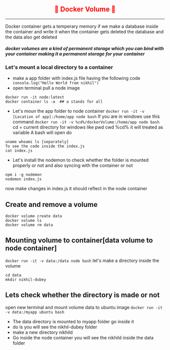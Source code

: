 ## <center><font color="red">🐳 Docker Volume 🐳</font></center>
---
Docker container gets a temperary memory if we make a database inside the container and write it when the container gets deleted the database and the data also get deleted
##### docker volumes are a kind of permanent storage which you can bind with your container making it a permanent storage for your container

### Let's mount a local directory to a container
* make a app folder with index.js file having the following code
``` console.log("Hello World from nikhil")```
* open terminal pull a node image
```
docker run -it node:latest
docker container ls -a  ## a stands for all
```
* Let's moun the app folder to node container
```docker run -it -v [Location of app]:/home/app node bash```
If you are in windows use this command
```docker run -it -v %cd%/dockerVolume:/home/app node bash```
cd = current directory for windows like pwd cwd
%cd% it will treated as variable
A bash will open do 

```
uname whoami ls [separately]
To see the code inside the index.js
cat index.js
```
* Let's install the nodemon to check whether the folder is mounted properly or not and also syncing with the container or not
```
npm i -g nodemon
nodemon index.js
```
now make changes in index.js it should reflect in the node container

## Create and remove a volume 
```
docker volume create data
docker volume ls
docker volume rm data 
```
## Mounting volume to container[data volume to node container]
```docker run -it -v data:/data node bash```
let's make a directory inside the volume
```
cd data
mkdir nikhil-dubey
```
## Lets check whether the directory is made or not
open new terminal and mount volume data to ubuntu image
```docker run -it -v data:/myapp ubuntu bash```
* The data directory is mounted to myapp folder go inside it
* do ls you will see the nikhil-dubey folder
* make a new directory nikhild
* Go inside the node container you will see the nikhild inside the data folder
